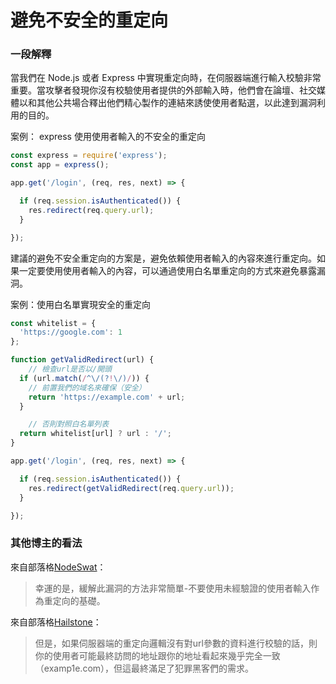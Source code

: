 # 避免不安全的重定向

### 一段解釋

當我們在 Node.js 或者 Express 中實現重定向時，在伺服器端進行輸入校驗非常重要。當攻擊者發現你沒有校驗使用者提供的外部輸入時，他們會在論壇、社交媒體以和其他公共場合釋出他們精心製作的連結來誘使使用者點選，以此達到漏洞利用的目的。

案例： express 使用使用者輸入的不安全的重定向

```javascript
const express = require('express');
const app = express();

app.get('/login', (req, res, next) => {

  if (req.session.isAuthenticated()) {
    res.redirect(req.query.url);
  }

}); 
```

建議的避免不安全重定向的方案是，避免依賴使用者輸入的內容來進行重定向。如果一定要使用使用者輸入的內容，可以通過使用白名單重定向的方式來避免暴露漏洞。

案例：使用白名單實現安全的重定向

```javascript
const whitelist = { 
  'https://google.com': 1 
};

function getValidRedirect(url) { 
    // 檢查url是否以/開頭
  if (url.match(/^\/(?!\/)/)) { 
    // 前置我們的域名來確保（安全）
    return 'https://example.com' + url; 
  } 

    // 否則對照白名單列表
  return whitelist[url] ? url : '/'; 
}

app.get('/login', (req, res, next) => {

  if (req.session.isAuthenticated()) {
    res.redirect(getValidRedirect(req.query.url));
  }

}); 
```

### 其他博主的看法

來自部落格[NodeSwat](https://blog.nodeswat.com/unvalidated-redirects-b0a2885720db)：

> 幸運的是，緩解此漏洞的方法非常簡單-不要使用未經驗證的使用者輸入作為重定向的基礎。

來自部落格[Hailstone](https://blog.hailstone.io/how-to-prevent-unsafe-redirects-in-node-js/)：

> 但是，如果伺服器端的重定向邏輯沒有對url參數的資料進行校驗的話，則你的使用者可能最終訪問的地址跟你的地址看起來幾乎完全一致（examp1e.com），但這最終滿足了犯罪黑客們的需求。
